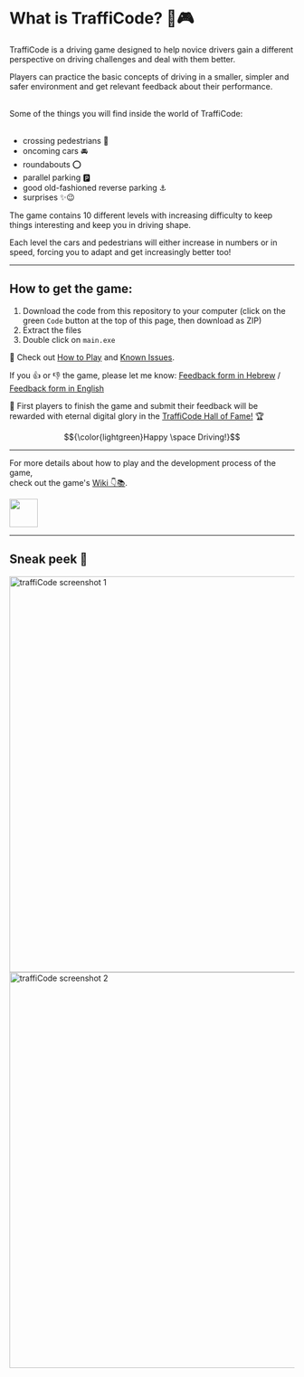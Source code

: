 # What is TraffiCode? 🚗🎮

TraffiCode is a driving game designed to help novice drivers gain a different perspective on driving challenges and deal with them better.

Players can practice the basic concepts of driving in a smaller, simpler and safer environment and get relevant feedback about their performance. 

<br>
Some of the things you will find inside the world of TraffiCode:
<br>
<br>

- crossing pedestrians 👫
- oncoming cars 🚘 
- roundabouts ⭕
- parallel parking 🅿️
- good old-fashioned reverse parking ⚓
- surprises ✨😉

The game contains 10 different levels with increasing difficulty to keep things interesting and keep you in driving shape.

Each level the cars and pedestrians will either increase in numbers or in speed, forcing you to adapt and get increasingly better too! <br>

--------------------------
## How to get the game:

1. Download the code from this repository to your computer (click on the green ``` Code ``` button at the top of this page, then download as ZIP)
2. Extract the files
3. Double click on ``` main.exe ```

🚩 Check out [How to Play](https://github.com/yaels818/TraffiCode/wiki/How-to-play) and [Known Issues](https://github.com/yaels818/TraffiCode/wiki/Known-Issues). 

If you 👍 or 👎 the game, please let me know: [Feedback form in Hebrew](https://forms.gle/CdAKHoRpUDxjbPyN9) / [Feedback form in English](https://forms.gle/kv7nj2iGi8uHKRW36)

👑 First players to finish the game and submit their feedback will be rewarded with eternal digital glory in the [TraffiCode Hall of Fame!](https://github.com/yaels818/TraffiCode/wiki/Hall-of-Fame) 🏆  


$${\color{lightgreen}Happy \space Driving!}$$

--------------------------

For more details about how to play and the development process of the game, <br>
check out the game's [Wiki 👇📚](https://github.com/yaels818/TraffiCode/wiki).

<a href="https://github.com/yaels818/TraffiCode/wiki"> 
<img height="50" src="https://user-images.githubusercontent.com/99403939/235144228-e987b659-cf03-4b52-8cec-413e8da22a43.png" /></a>

--------------------------

## Sneak peek 👀
<p>
  <img width="700" alt="traffiCode screenshot 1" src="https://user-images.githubusercontent.com/99403939/235149514-9154a18d-71fd-43a0-8d52-e8b160f4aaa0.png">
  <img width="700" alt="traffiCode screenshot 2" src="https://user-images.githubusercontent.com/99403939/235149536-c69034f4-3938-448e-b171-e9ce2e3fcb8e.png">
</p>



